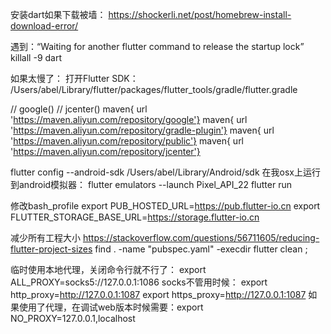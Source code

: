 安装dart如果下载被墙：
https://shockerli.net/post/homebrew-install-download-error/

遇到：“Waiting for another flutter command to release the startup lock”
killall -9 dart

如果太慢了：
    打开Flutter SDK： /Users/abel/Library/flutter/packages/flutter_tools/gradle/flutter.gradle 

// google()
// jcenter()
maven{ url 'https://maven.aliyun.com/repository/google'} 
maven{ url 'https://maven.aliyun.com/repository/gradle-plugin'} 
maven{ url 'https://maven.aliyun.com/repository/public'} 
maven{ url 'https://maven.aliyun.com/repository/jcenter'}


flutter config --android-sdk /Users/abel/Library/Android/sdk
    在我osx上运行到android模拟器：
flutter emulators --launch Pixel_API_22
flutter run


修改bash_profile
export PUB_HOSTED_URL=https://pub.flutter-io.cn
export FLUTTER_STORAGE_BASE_URL=https://storage.flutter-io.cn

减少所有工程大小
https://stackoverflow.com/questions/56711605/reducing-flutter-project-sizes
find . -name "pubspec.yaml" -execdir flutter clean \;


临时使用本地代理，关闭命令行就不行了：
export ALL_PROXY=socks5://127.0.0.1:1086
socks不管用时候：
export http_proxy=http://127.0.0.1:1087
export https_proxy=http://127.0.0.1:1087
如果使用了代理，在调试web版本时候需要：export NO_PROXY=127.0.0.1,localhost